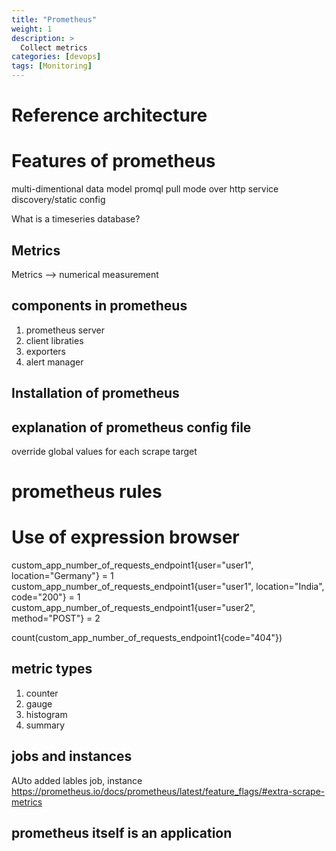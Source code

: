 ```yaml
---
title: "Prometheus"
weight: 1
description: >
  Collect metrics 
categories: [devops]
tags: [Monitoring]
---
```


# Reference architecture 

# Features of prometheus

multi-dimentional data model 
promql 
pull mode over http 
service discovery/static config 

What is a timeseries database? 

## Metrics 
Metrics --> numerical measurement 


## components in prometheus 

1. prometheus server 
2. client libraties 
3. exporters 
4. alert manager 


## Installation of prometheus 


## explanation of prometheus config file 

override global values for each scrape target 


# prometheus rules 


# Use of expression browser 


custom_app_number_of_requests_endpoint1{user="user1", location="Germany"} = 1 
custom_app_number_of_requests_endpoint1{user="user1", location="India", code="200"} = 1 
custom_app_number_of_requests_endpoint1{user="user2", method="POST"} = 2 


count(custom_app_number_of_requests_endpoint1{code="404"})


## metric types 
1. counter 
2. gauge 
3. histogram 
4. summary 

## jobs and instances 

  AUto added lables job, instance 
  https://prometheus.io/docs/prometheus/latest/feature_flags/#extra-scrape-metrics
  
## prometheus itself is an application 